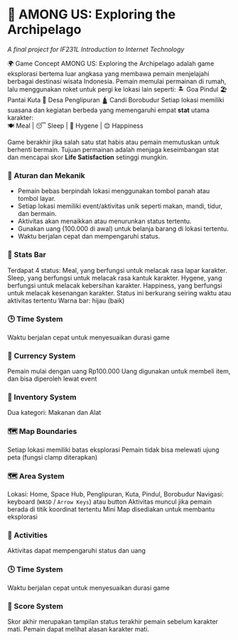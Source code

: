 # 🧪 AMONG US: Exploring the Archipelago  
_A final project for IF231L Introduction to Internet Technology_

🌍 Game Concept
AMONG US: Exploring the Archipelago adalah game eksplorasi bertema luar angkasa yang membawa pemain menjelajahi berbagai destinasi wisata Indonesia. Pemain memulai permainan di rumah, lalu menggunakan roket untuk pergi ke lokasi lain seperti:
🏝️ Goa Pindul
🏖️ Pantai Kuta
🌋 Desa Penglipuran
🛕 Candi Borobudur
Setiap lokasi memiliki suasana dan kegiatan berbeda yang memengaruhi empat **stat** utama karakter:  
🍽️ Meal | 😴 Sleep | 🧼 Hygene | 😊 Happiness

Game berakhir jika salah satu stat habis atau pemain memutuskan untuk berhenti bermain. Tujuan permainan adalah menjaga keseimbangan stat dan mencapai skor **Life Satisfaction** setinggi mungkin.

### 🧩 Aturan dan Mekanik
- Pemain bebas berpindah lokasi menggunakan tombol panah atau tombol layar.
- Setiap lokasi memiliki event/aktivitas unik seperti makan, mandi, tidur, dan bermain.
- Aktivitas akan menaikkan atau menurunkan status tertentu.
- Gunakan uang (100.000 di awal) untuk belanja barang di lokasi tertentu.
- Waktu berjalan cepat dan mempengaruhi status.

### 🧍 Stats Bar
Terdapat 4 status: 
Meal, yang berfungsi untuk melacak rasa lapar karakter.
Sleep, yang berfungsi untuk melacak rasa kantuk karakter.
Hygene, yang berfungsi untuk melacak kebersihan karakter.
Happiness, yang berfungsi untuk melacak kesenangan karakter.
Status ini berkurang seiring waktu atau aktivitas tertentu
Warna bar: hijau (baik) 

### 🕒 Time System
Waktu berjalan cepat untuk menyesuaikan durasi game

### 💸 Currency System
Pemain mulai dengan uang Rp100.000
Uang digunakan untuk membeli item, dan bisa diperoleh lewat event

### 🎒 Inventory System
Dua kategori: Makanan dan Alat

### 🗺️ Map Boundaries
Setiap lokasi memiliki batas eksplorasi
Pemain tidak bisa melewati ujung peta (fungsi clamp diterapkan)

### 🗺️ Area System
Lokasi: Home, Space Hub, Penglipuran, Kuta, Pindul, Borobudur
Navigasi: keyboard (`WASD` / `Arrow Keys`) atau button
Aktivitas muncul jika pemain berada di titik koordinat tertentu
Mini Map disediakan untuk membantu eksplorasi

### 🏃 Activities
Aktivitas dapat mempengaruhi status dan uang

### 🕓 Time System
Waktu berjalan cepat untuk menyesuaikan durasi game

### 🧮 Score System
Skor akhir merupakan tampilan status terakhir pemain sebelum karakter mati.
Pemain dapat melihat alasan karakter mati.

